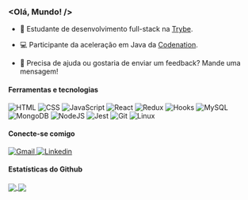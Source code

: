### <Olá, Mundo! />
  
- 🚀 Estudante de desenvolvimento full-stack na [Trybe](https://www.betrybe.com/).  
  
- 💻 Participante da aceleração em Java da [Codenation](https://www.codenation.dev/).  
  
- 💬 Precisa de ajuda ou gostaria de enviar um feedback? Mande uma mensagem!  
 

#### Ferramentas e tecnologias  

<p>
  
<img src="https://img.shields.io/badge/HTML-E34F26?style=flat-square&logo=html5&logoColor=white" alt="HTML" />
<img src="https://img.shields.io/badge/CSS-1572B6?style=flat-square&logo=css3&logoColor=white" alt="CSS" />
<img src="https://img.shields.io/badge/JavaScript-F7DF1E?logo=javascript&logoColor=black" alt="JavaScript" />
<img src="https://img.shields.io/badge/React-61DAFB?style=flat-square&logo=react&logoColor=black" alt="React" />
<img src="https://img.shields.io/badge/Redux-593D88?style=flat-square&logo=redux&logoColor=white" alt="Redux" />
<img src="https://img.shields.io/badge/Hooks-61DAFB?style=flat-square&logo=react&logoColor=black" alt="Hooks" />
<img src="https://img.shields.io/badge/MySQL-00000F?style=flat-square&logo=mysql&logoColor=white" alt="MySQL" />
<img src="https://img.shields.io/badge/MongoDB-4EA94B?style=flat-square&logo=mongodb&logoColor=white" alt="MongoDB" />
<img src="https://img.shields.io/badge/Node.js-43853D?style=flat-square&logo=node.js&logoColor=white" alt="NodeJS" />
<img src="https://img.shields.io/badge/Jest-C21325?style=flat-square&logo=jest&logoColor=white" alt="Jest" />
<img src="https://img.shields.io/badge/Git-F05032?style=flat-square&logo=git&logoColor=white" alt="Git" />
<img src="https://img.shields.io/badge/Linux-FCC624?style=flat-square&logo=linux&logoColor=black" alt="Linux" />
 
</p>
  

#### Conecte-se comigo 

<p>
<a href="mailto:mateuslaalmeida@gmail.com">
  <img
    alt="Gmail"
    src="https://img.shields.io/badge/Gmail-D14836?style=for-the-badge&logo=gmail&logoColor=white"
  />
</a>
<a href="https://www.linkedin.com/in/mateusleiteaalmeida/">
  <img
    alt="Linkedin"
    src="https://img.shields.io/badge/linkedin-0077B5?logo=linkedin&logoColor=white&style=for-the-badge"
  />
</a>
</p>

#### Estatísticas do Github  

<a href="https://github.com/mateusleiteaalmeida/github-readme-stats">
  <img align="center" src="https://github-readme-stats.vercel.app/api?username=mateusleiteaalmeida&show_icons=true&hide=stars&theme=react" />
</a>
<a href="https://github.com/mateusleiteaalmeida/github-readme-stats">
  <img align="center" src="https://github-readme-stats.vercel.app/api/top-langs/?username=mateusleiteaalmeida&layout=compact&theme=react" />
</a>
